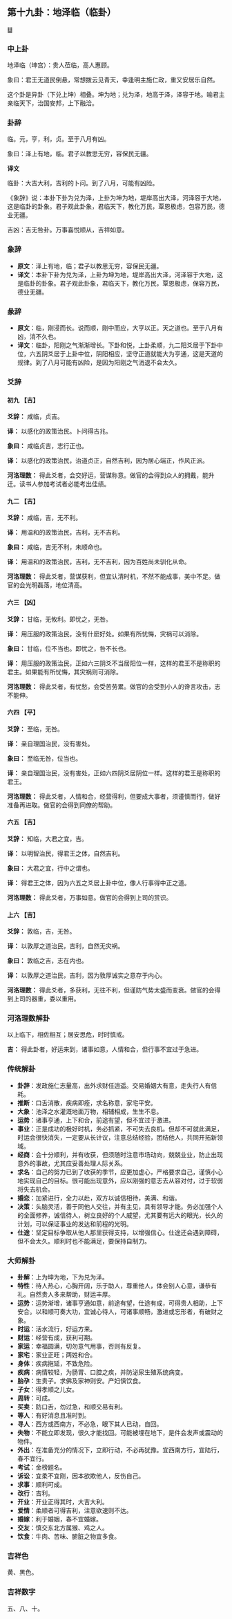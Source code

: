 ## 第十九卦：地泽临（临卦）

<div class="hexagrams">䷒</div>

### 中上卦

地泽临（坤宫）：贵人莅临，高人惠顾。

象曰：君王无道民倒悬，常想拨云见青天，幸逢明主施仁政，重又安居乐自然。

这个卦是异卦（下兑上坤）相叠。坤为地；兑为泽，地高于泽，泽容于地。喻君主亲临天下，治国安邦，上下融洽。

### 卦辞

临。元，亨，利，贞。至于八月有凶。

象曰：泽上有地，临。君子以教思无穷，容保民无疆。

**译文**

临卦：大吉大利，吉利的卜问。到了八月，可能有凶险。

《象辞》说：本卦下卦为兑为泽，上卦为坤为地，堤岸高出大泽，河泽容于大地，这是临卦的卦象。君子观此卦象，君临天下，教化万民，覃恩极虑，包容万民，德业无疆。

吉凶：吉无咎卦。万事喜悦顺从，吉祥如意。

### 象辞

- **原文**：泽上有地，临；君子以教思无穷，容保民无疆。
- **译文**：本卦下卦为兑为泽，上卦为坤为地，堤岸高出大泽，河泽容于大地，这是临卦的卦象。君子观此卦象，君临天下，教化万民，覃恩极虑，保容万民，德业无疆。

### 彖辞

- **原文**：临，刚浸而长。说而顺，刚中而应，大亨以正。天之道也。至于八月有凶，消不久也。
- **译文**：临卦，阳刚之气渐渐增长。下卦和悦，上卦柔顺，九二阳爻居于下卦中位，六五阴爻居于上卦中位，阴阳相应，坚守正道就能大为亨通，这是天道的规律。到了八月可能有凶险，是因为阳刚之气消退不会太久。

### 爻辞

#### 初九 【吉】

**爻辞：** 咸临，贞吉。

**译：** 以感化的政策治民。卜问得吉兆。

**象曰：** 咸临贞吉，志行正也。

**译：** 以感化的政策治民，治道贞正，自然吉利，因为居心端正，作风正派。

**河洛理数：** 得此爻者，会交好运，营谋称意。做官的会得到众人的拥戴，能升迁。读书人参加考试者必能考出佳绩。

#### 九二 【吉】

**爻辞：** 咸临，吉，无不利。

**译：** 用温和的政策治民，吉利，无不吉利。

**象曰：** 咸临，吉无不利，未顺命也。

**译：** 用温和的政策治民，吉利，无不吉利，因为百姓尚未驯化从命。

**河洛理数：** 得此爻者，营谋获利，但宜认清时机，不然不能成事，美中不足。做官的会光明磊落，地位清高。

#### 六三 【凶】

**爻辞：** 甘临，无攸利。即忧之，无咎。

**译：** 用压服的政策治民，没有什麽好处。如果有所忧悔，灾祸可以消除。

**象曰：** 甘临，位不当也。即忧之，咎不长也。

**译：** 用压服的政策治民，正如六三阴爻不当居阳位一样，这样的君王不是称职的君主。如果能有所忧悔，其灾祸则可消除。

**河洛理数：** 得此爻者，有忧愁，会受苦劳累。做官的会受到小人的谗言攻击，志不能伸。

#### 六四 【平】

**爻辞：** 至临，无咎。

**译：** 亲自理国治民，没有害处。

**象曰：** 至临无咎，位当也。

**译：** 亲自理国治民，没有害处，正如六四阴爻居阴位一样。这样的君王是称职的君王。

**河洛理数：** 得此爻者，人情和合，经营得利，但要成大事者，须谨慎而行，做好准备再进取。做官的会得到同僚的帮助。

#### 六五 【吉】

**爻辞：** 知临，大君之宜，吉。

**译：** 以明智治民，得君王之体，自然吉利。

**象曰：** 大君之宜，行中之谓也。

**译：** 得君王之体，因为六五之爻居上卦中位，像人行事得中正之道。

**河洛理数：** 得此爻者，万事如意。做官的会得到上司的赏识。

#### 上六 【吉】

**爻辞：** 敦临，吉，无咎。

**译：** 以敦厚之道治民，吉利，自然无灾祸。

**象曰：** 敦临之吉，志在内也。

**译：** 以敦厚之道治民，吉利，因为敦厚诚实之意存于内心。

**河洛理数：** 得此爻者，多获利，无往不利，但谨防气势太盛而变衰。做官的会得到上司的器重，委以重用。

### 河洛理数解卦

以上临下，相佐相互；居安思危，时时慎戒。

**吉：** 得此卦者，好运来到，诸事如意，人情和合，但行事不宜过于急进。

### 传统解卦

- **卦辞**：发政施仁志量高，出外求财任逍遥。交易婚姻大有意，走失行人有信耗。
- **推断**：口舌消散，疾病即痊，求名称意，家宅平安。
- **大象**：池泽之水灌溉地面万物，相辅相成，生生不息。
- **运势**：诸事亨通，上下和合，前途有望，但不宜过于激进。
- **事业**：正是成功的极好时机，务必抓紧，不可失去良机。但却不可就此满足，时运会很快消失，一定要从长计议，注意总结经验，团结他人，共同开拓新领域。
- **经商**：会十分顺利，并有收获，但须随时注意市场动向，兢兢业业，防止出现意外的事故，尤其应妥善处理人际关系。
- **求名**：自己的努力已到了收获的季节，应更加虚心，严格要求自己，谨慎小心地实现自己的目标。很可能出现意外，应以刚强的意志去从容对付，过于软弱将失去机会。
- **婚恋**：加紧进行，全力以赴，双方以诚信相待，美满、和谐。
- **决策**：头脑灵活，善于同他人交往，并有主见，具有领导才能。务必加强个人的全面修养，诚信待人，树立良好的个人威望，尤其要有远大的眼光，长久的计划，可以保证事业的发达和前程的光明。
- **仕途**：坚定目标争取从他人那里获得支持，以增强信心。仕途还会遇到障碍，但不会太久。顺利时也不能满足，要保持自制力。

### 大师解卦

- **卦解**：上为坤为地，下为兑为泽。
- **特性**：待人热心，心胸开阔，乐于助人，尊重他人，体会别人心意，谦恭有礼。自然贵人多来帮助，财运丰厚。
- **运势**：运势渐增，诸事亨通如意，前途有望，仕途有成，可得贵人相助，上下安合。以和顺可奏大功，宜诚心待人，可诸事顺畅，激进或忘形者，有破财之象。
- **时运**：活水流行，好运方来。
- **财运**：经营有成，获利可期。
- **家运**：幸福圆满，切勿意气用事，否则有反复。
- **家宅**：家业正旺；两姓和合。
- **身体**：疾病拖延，不致危险。
- **疾病**：病情较轻，为肠胃、口腔之疾，并防泌尿生殖系统病变。
- **胎孕**：生贵子。求佛及家神则安。产妇慎饮食。
- **子女**：得孝顺之儿女。
- **周转**：可成。
- **买卖**：防口舌，勿过急，和顺交易有利。
- **等人**：有好消息且准时到。
- **寻人**：西方或西南方，不必急，眼下其人已动，自回。
- **失物**：不能立即发现，很久才能找回。可能被埋在地下，是件会发声或震动的物件。
- **外出**：在准备充分的情况下，立即行动，不必再犹豫。宜西南方行，宜陆行，春不宜行。
- **考试**：金榜题名。
- **诉讼**：宜柔不宜刚，因本欲欺他人，反伤自己。
- **求事**：顺利可成。
- **改行**：吉利。
- **开业**：开业正得其时，大吉大利。
- **爱情**：柔顺者可得吉利，注意欲速则不达。 
- **婚嫁**：利于婚姻，春不宜婚嫁。
- **交友**：慎交东北方属猴、鸡之人。
- **饮食**：牛肉、苦味、腑脏之物宜多食。

### 吉祥色

黄、黑色。

### 吉祥数字

五、八、十。
